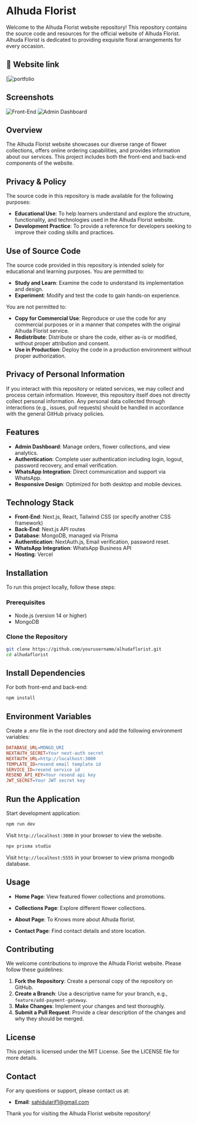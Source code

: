 # Alhuda Florist

Welcome to the Alhuda Florist website repository! This repository contains the source code and resources for the official website of Alhuda Florist. Alhuda Florist is dedicated to providing exquisite floral arrangements for every occasion. 

## 🔗 Website link
[![portfolio](https://www.alhudaflorist.com/)

## Screenshots

![Front-End](https://i.postimg.cc/d1QK98kv/scrnli-9-2-2024-12-13-31-PM.png)
![Admin Dashboard](https://i.postimg.cc/yx9ngG1N/scrnli-9-2-2024-12-04-19-PM.png)

## Overview

The Alhuda Florist website showcases our diverse range of flower collections, offers online ordering capabilities, and provides information about our services. This project includes both the front-end and back-end components of the website.
## Privacy & Policy

The source code in this repository is made available for the following purposes:

- **Educational Use**: To help learners understand and explore the structure, functionality, and technologies used in the Alhuda Florist website.
- **Development Practice**: To provide a reference for developers seeking to improve their coding skills and practices.

## Use of Source Code

The source code provided in this repository is intended solely for educational and learning purposes. You are permitted to:

- **Study and Learn**: Examine the code to understand its implementation and design.
- **Experiment**: Modify and test the code to gain hands-on experience.

You are not permitted to:

- **Copy for Commercial Use**: Reproduce or use the code for any commercial purposes or in a manner that competes with the original Alhuda Florist service.
- **Redistribute**: Distribute or share the code, either as-is or modified, without proper attribution and consent.
- **Use in Production**: Deploy the code in a production environment without proper authorization.

## Privacy of Personal Information

If you interact with this repository or related services, we may collect and process certain information. However, this repository itself does not directly collect personal information. Any personal data collected through interactions (e.g., issues, pull requests) should be handled in accordance with the general GitHub privacy policies.


## Features

- **Admin Dashboard**: Manage orders, flower collections, and view analytics.
- **Authentication**: Complete user authentication including login, logout, password recovery, and email verification.
- **WhatsApp Integration**: Direct communication and support via WhatsApp.
- **Responsive Design**: Optimized for both desktop and mobile devices.

## Technology Stack

- **Front-End**: Next.js, React, Tailwind CSS (or specify another CSS framework)
- **Back-End**: Next.js API routes
- **Database**: MongoDB, managed via Prisma
- **Authentication**: NextAuth.js, Email verification, password reset.
- **WhatsApp Integration**: WhatsApp Business API
- **Hosting**: Vercel

## Installation

To run this project locally, follow these steps:

### Prerequisites

- Node.js (version 14 or higher)
- MongoDB

### Clone the Repository

```bash
git clone https://github.com/yourusername/alhudaflorist.git
cd alhudaflorist
```
## Install Dependencies
For both front-end and back-end:
```bash
npm install
```

## Environment Variables
Create a .env file in the root directory and add the following environment variables:
```makefile
DATABASE_URL=MONGO_URI
NEXTAUTH_SECRET=Your next-auth secret
NEXTAUTH_URL=http://localhost:3000
TEMPLATE_ID=resend email template id
SERVICE_ID=resend service id
RESEND_API_KEY=Your resend api key
JWT_SECRET=Your JWT secret key
```
## Run the Application
Start development application:
```bash
npm run dev
```
Visit `http://localhost:3000` in your browser to view the website.
```bash
npx prisma studio
```
Visit `http://localhost:5555` in your browser to view prisma mongodb database.

## Usage

-   **Home Page**: View featured flower collections and promotions.
    
-   **Collections Page**: Explore different flower collections.
    
-   **About Page**: To Knows more about Alhuda florist.
    
-   **Contact Page**: Find contact details and store location.

## Contributing

We welcome contributions to improve the Alhuda Florist website. Please follow these guidelines:

1.  **Fork the Repository**: Create a personal copy of the repository on GitHub.
2.  **Create a Branch**: Use a descriptive name for your branch, e.g., `feature/add-payment-gateway`.
3.  **Make Changes**: Implement your changes and test thoroughly.
4.  **Submit a Pull Request**: Provide a clear description of the changes and why they should be merged.

## License

This project is licensed under the MIT License. See the LICENSE file for more details.

## Contact

For any questions or support, please contact us at:

-   **Email**: sahidularif1@gmail.com

Thank you for visiting the Alhuda Florist website repository!